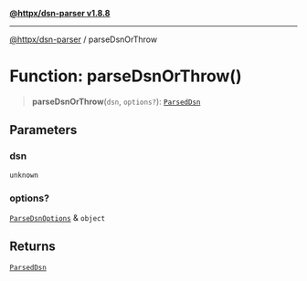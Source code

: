 [**@httpx/dsn-parser v1.8.8**](../README.md)

***

[@httpx/dsn-parser](../README.md) / parseDsnOrThrow

# Function: parseDsnOrThrow()

> **parseDsnOrThrow**(`dsn`, `options?`): [`ParsedDsn`](../type-aliases/ParsedDsn.md)

## Parameters

### dsn

`unknown`

### options?

[`ParseDsnOptions`](../type-aliases/ParseDsnOptions.md) & `object`

## Returns

[`ParsedDsn`](../type-aliases/ParsedDsn.md)
